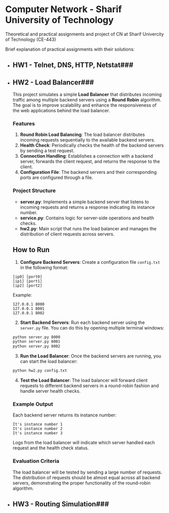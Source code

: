 # Computer Network - Sharif University of Technology 
Theoretical and practical assignments and project of CN at Sharif Univercity of Technology (CE-443)<br _>

Brief explanation of practical assignments with their solutions:

* ## HW1 - Telnet, DNS, HTTP, Netstat###

* ## HW2 - Load Balancer###

    This project simulates a simple **Load Balancer** that distributes incoming traffic among multiple backend servers using a **Round Robin** algorithm. The goal is to improve scalability and enhance the responsiveness of the web applications behind the load balancer.

    ### Features
    1. **Round Robin Load Balancing**: The load balancer distributes incoming requests sequentially to the available backend servers.
    2. **Health Check**: Periodically checks the health of the backend servers by sending a test request.
    3. **Connection Handling**: Establishes a connection with a backend server, forwards the client request, and returns the response to the client.
    4. **Configuration File**: The backend servers and their corresponding ports are configured through a file.

    ### Project Structure

    - **server.py**: Implements a simple backend server that listens to incoming requests and returns a response indicating its instance number.
    - **service.py**: Contains logic for server-side operations and health checks.
    - **hw2.py**: Main script that runs the load balancer and manages the distribution of client requests across servers.

    ## How to Run

    1. **Configure Backend Servers**: Create a configuration file `config.txt` in the following format:
    ```
    [ip0] [port0]
    [ip1] [port1]
    [ip2] [port2]
    ```
    Example:
    ```
    127.0.0.1 8000
    127.0.0.1 8001
    127.0.0.1 8002
    ```

    2. **Start Backend Servers**: Run each backend server using the `server.py` file. You can do this by opening multiple terminal windows:
    ```bash
    python server.py 8000
    python server.py 8001
    python server.py 8002
    ```

    3. **Run the Load Balancer**: Once the backend servers are running, you can start the load balancer:
    ```bash
    python hw2.py config.txt
    ```

    4. **Test the Load Balancer**: The load balancer will forward client requests to different backend servers in a round-robin fashion and handle server health checks.

    ### Example Output

    Each backend server returns its instance number:
    ```
    It's instance number 1
    It's instance number 2
    It's instance number 3
    ```

    Logs from the load balancer will indicate which server handled each request and the health check status.

    ### Evaluation Criteria

    The load balancer will be tested by sending a large number of requests. The distribution of requests should be almost equal across all backend servers, demonstrating the proper functionality of the round-robin algorithm.

* ## HW3 - Routing Simulation###
